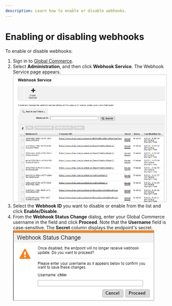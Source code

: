 ```yaml
---
description: Learn how to enable or disable webhooks.
---
```


# Enabling or disabling webhooks

To enable or disable webhooks:

1. Sign in to [Global Commerce](https://gc.digitalriver.com/gc/ent/login.do).
2. Select **Administration**, and then click **Webhook Service**. The Webhook Service page appears.\
   &#x20;<img src="../../.gitbook/assets/Webhook-Service (1).png" alt="" data-size="original">
3. Select the **Webhook ID** you want to disable or enable from the list and click **Enable/Disable**.
4. From the **Webhook Status Change** dialog, enter your Global Commerce username in the field and click **Proceed**. Note that the **Username** field is case-sensitive. The **Secret** column displays the endpoint's secret.\
   <img src="../../.gitbook/assets/Webhook-Status-Change.png" alt="" data-size="original">&#x20;
